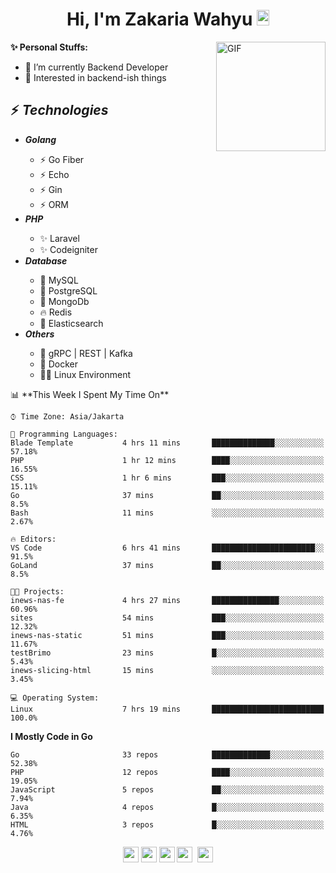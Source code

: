 <h1 align="center">Hi, I'm Zakaria Wahyu <img src="https://github.com/TheDudeThatCode/TheDudeThatCode/blob/master/Assets/Hi.gif" width="20px" height="25px"></h1>

<img align="right" alt="GIF" height="175px" src="https://www.nayakapratama.co.id/wp-content/uploads/2019/07/Website-Maintenance.gif" />

**✨ Personal Stuffs:**
- 🔭 I’m currently Backend Developer
- 🌱 Interested in backend-ish things

<h2>⚡ <i>Technologies</i></h2>
<ul>
<li><strong><i>Golang</i></strong></li>
  <ul>
    <li>⚡ Go Fiber</li>
    <li>⚡ Echo</li>
    <li>⚡ Gin</li>
    <li>⚡ ORM</li>
  </ul>
<li><strong><i>PHP</i></strong></li>
  <ul>
    <li>✨ Laravel</li>
    <li>✨ Codeigniter</li>
  </ul>
<li><strong><i>Database</i></strong></li>
  <ul>
    <li>🐬 MySQL</li>
    <li>🐘 PostgreSQL</li>
    <li>🍃 MongoDb</li>
    <li>🔥 Redis</li>
    <li>🔎 Elasticsearch</li>
  </ul>
  <li><strong><i>Others</i></strong></li>
  <ul>
    <li>💫 gRPC | REST | Kafka</li>
    <li>🐳 Docker</li>
    <li>👨‍💻 Linux Environment</li>
  </ul>
</ul>
<!--START_SECTION:waka-->
📊 **This Week I Spent My Time On** 

```text
⌚︎ Time Zone: Asia/Jakarta

💬 Programming Languages: 
Blade Template           4 hrs 11 mins       ██████████████░░░░░░░░░░░   57.18% 
PHP                      1 hr 12 mins        ████░░░░░░░░░░░░░░░░░░░░░   16.55% 
CSS                      1 hr 6 mins         ███░░░░░░░░░░░░░░░░░░░░░░   15.11% 
Go                       37 mins             ██░░░░░░░░░░░░░░░░░░░░░░░   8.5% 
Bash                     11 mins             ░░░░░░░░░░░░░░░░░░░░░░░░░   2.67%

🔥 Editors: 
VS Code                  6 hrs 41 mins       ███████████████████████░░   91.5% 
GoLand                   37 mins             ██░░░░░░░░░░░░░░░░░░░░░░░   8.5%

🐱‍💻 Projects: 
inews-nas-fe             4 hrs 27 mins       ███████████████░░░░░░░░░░   60.96% 
sites                    54 mins             ███░░░░░░░░░░░░░░░░░░░░░░   12.32% 
inews-nas-static         51 mins             ███░░░░░░░░░░░░░░░░░░░░░░   11.67% 
testBrimo                23 mins             █░░░░░░░░░░░░░░░░░░░░░░░░   5.43% 
inews-slicing-html       15 mins             ░░░░░░░░░░░░░░░░░░░░░░░░░   3.45%

💻 Operating System: 
Linux                    7 hrs 19 mins       █████████████████████████   100.0%

```

**I Mostly Code in Go** 

```text
Go                       33 repos            █████████████░░░░░░░░░░░░   52.38% 
PHP                      12 repos            ████░░░░░░░░░░░░░░░░░░░░░   19.05% 
JavaScript               5 repos             ██░░░░░░░░░░░░░░░░░░░░░░░   7.94% 
Java                     4 repos             █░░░░░░░░░░░░░░░░░░░░░░░░   6.35% 
HTML                     3 repos             █░░░░░░░░░░░░░░░░░░░░░░░░   4.76%

```



<!--END_SECTION:waka-->

<p align="center">
<a href="https://www.linkedin.com/in/zakariawahyu" target="_blank"><img src="https://img.shields.io/badge/linkedin-%230077B5.svg?&style=for-the-badge&logo=linkedin&logoColor=white" height=25></a>
<a href="https://medium.com/@zakariawahyu" target="_blank"><img src="https://img.shields.io/badge/Medium-12100E?style=for-the-badge&logo=medium&logoColor=white" height=25></a>
<a href="https://medium.com/@zakariawahyu" target="_blank"><img src="https://img.shields.io/badge/Portfolio-2300843e?style=for-the-badge&logo=About.me&logoColor=white" height=25></a>
<a href="https://www.twitter.com/_zakariawahyu" target="_blank"><img src="https://img.shields.io/badge/twitter-%231DA1F2.svg?&style=for-the-badge&logo=twitter&logoColor=white" height=25></a> 
<a href="https://www.instagram.com/_zakariawahyu" target="_blank"><img src="https://img.shields.io/badge/instagram-%23E4405F.svg?&style=for-the-badge&logo=instagram&logoColor=white" height=25></a>
